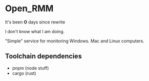 # Open_RMM

It's been **O** days since rewrite

I don't know what I am doing.

"Simple" service for monitoring Windows. Mac and Linux computers.

## Toolchain dependencies

- pnpm (node stuff)
- cargo (rust)
